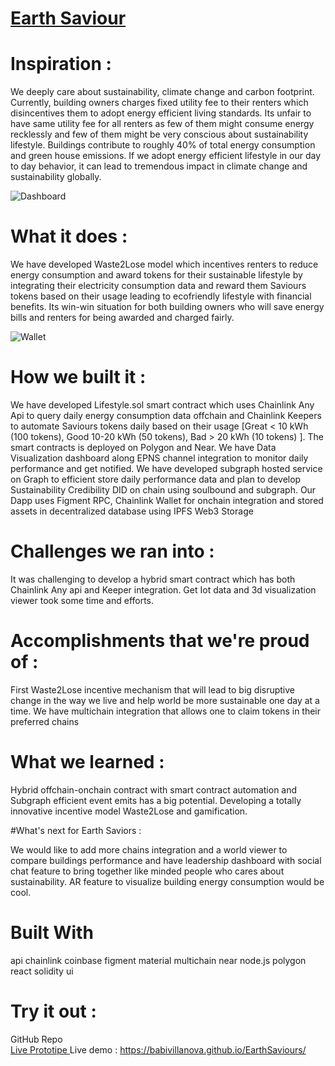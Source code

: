 # <a href = 'https://docs.google.com/presentation/d/1icdFPX73SFo--lDWT9SDbqE7cRhtN4meuuMX0mjYVng/edit?usp=sharing'> Earth Saviour <a/>

  
# Inspiration :

We deeply care about sustainability, climate change and carbon footprint. Currently, building owners charges fixed utility fee to their renters which disincentives them to adopt energy efficient living standards. Its unfair to have same utility fee for all renters as few of them might consume energy recklessly and few of them might be very conscious about sustainability lifestyle. Buildings contribute to roughly 40% of total energy consumption and green house emissions. If we adopt energy efficient lifestyle in our day to day behavior, it can lead to tremendous impact in climate change and sustainability globally.

![Dashboard](https://user-images.githubusercontent.com/77370233/172060784-eee87705-c455-42e8-b9b7-9aecc86400cf.PNG)

  
# What it does :

We have developed Waste2Lose model which incentives renters to reduce energy consumption and award tokens for their sustainable lifestyle by integrating their electricity consumption data and reward them Saviours tokens based on their usage leading to ecofriendly lifestyle with financial benefits. Its win-win situation for both building owners who will save energy bills and renters for being awarded and charged fairly.

![Wallet](https://user-images.githubusercontent.com/77370233/172060776-01d62218-cc50-47e0-bf81-8b24215492e2.gif)

# How we built it :

We have developed Lifestyle.sol smart contract which uses Chainlink Any Api to query daily energy consumption data offchain and Chainlink Keepers to automate Saviours tokens daily based on their usage [Great < 10 kWh (100 tokens), Good 10-20 kWh (50 tokens), Bad > 20 kWh (10 tokens) ]. The smart contracts is deployed on Polygon and Near. We have Data Visualization dashboard along EPNS channel integration to monitor daily performance and get notified. We have developed subgraph hosted service on Graph to efficient store daily performance data and plan to develop Sustainability Credibility DID on chain using soulbound and subgraph. Our Dapp uses Figment RPC, Chainlink Wallet for onchain integration and stored assets in decentralized database using IPFS Web3 Storage

# Challenges we ran into :

It was challenging to develop a hybrid smart contract which has both Chainlink Any api and Keeper integration. Get Iot data and 3d visualization viewer took some time and efforts.

# Accomplishments that we're proud of :

First Waste2Lose incentive mechanism that will lead to big disruptive change in the way we live and help world be more sustainable one day at a time. We have multichain integration that allows one to claim tokens in their preferred chains

# What we learned :

Hybrid offchain-onchain contract with smart contract automation and Subgraph efficient event emits has a big potential. Developing a totally innovative incentive model Waste2Lose and gamification.

#What's next for Earth Saviors :

We would like to add more chains integration and a world viewer to compare buildings performance and have leadership dashboard with social chat feature to bring together like minded people who cares about sustainability. AR feature to visualize building energy consumption would be cool.

# Built With
api
chainlink
coinbase
figment
material
multichain
near
node.js
polygon
react
solidity
ui

# Try it out :
GitHub Repo
<br/><a href='https://www.figma.com/proto/PNKmWhfOOrR33njhCYsTWp/Waste2Lose?node-id=315%3A1568&scaling=min-zoom&page-id=0%3A1&starting-point-node-id=362%3A330'> Live Prototipe </a>
  Live demo : https://babivillanova.github.io/EarthSaviours/
